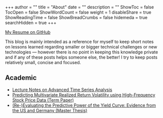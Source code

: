 +++
author = ""
title = "About"
date = ""
description = ""
ShowToc = false
TocOpen = false
ShowWordCount = false
weight = 1
disableShare = true
ShowReadingTime = false
ShowBreadCrumbs = false
hidemeda = true
searchHidden = true
+++

[My Resume on GitHub](https://github.com/layandreas/typst-resume/blob/main/cv_andreas_lay_en.pdf)

This blog is mainly intended as a reference for myself to keep short notes on lessons learned regarding smaller or bigger technical challenges or new technologies — however there is no point in keeping this knowledge private and if any of these posts helps someone else, the better! I try to keep posts relatively small, concise  and focused.



## Academic
- [Lecture Notes on Advanced Time Series Analysis](/personal-blog/ats_lecture_notes.pdf)
- [Predicting Multivariate Realized Return Volatility using High-Frequency Stock Price Data (Term Paper)](/personal-blog/MultivariateRealisedVolatility.pdf)
- [(Re-)Evaluating the Predictive Power of the Yield Curve: Evidence from the US and Germany (Master Thesis)](/personal-blog/Thesis.pdf)